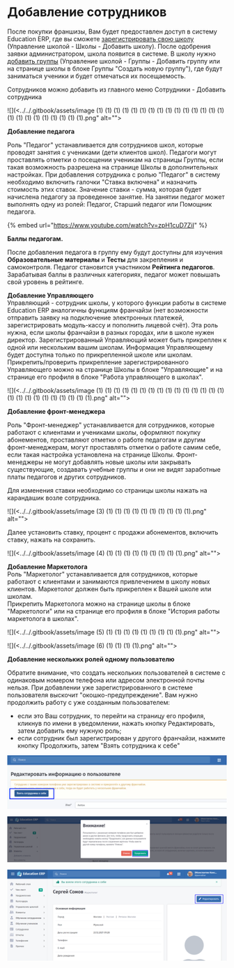 # Добавление сотрудников

После покупки франшизы, Вам будет предоставлен доступ в систему Education ERP, где вы сможете [зарегистрировать свою школу](../shkola/registraciya-shkoly.md) (Управление школой - Школы - Добавить школу). После одобрения заявки администратором, школа появится в системе. В школу нужно [добавить группы](../shkola/gruppa/dobavlenie-grupp.md) (Управление школой - Группы - Добавить группу или на странице школы в блоке Группы "Создать новую группу"), где будут заниматься ученики и будет отмечаться их посещаемость.

Сотрудников можно добавить из главного меню  Сотрудники - Добавить сотрудника

![](<../../.gitbook/assets/image (1) (1) (1) (1) (1) (1) (1) (1) (1) (1) (1) (1) (1) (1) (1) (1) (1) (1) (1) (1) (1) (1) (1) (1).png" alt=""><figcaption></figcaption></figure>

**Добавление педагога**

Роль "Педагог" устанавливается для сотрудников школ, которые проводят занятия с учениками (дети клиентов школ). Педагоги могут проставлять отметки о посещении ученикам на страницы Группы, если такая возможность разрешена на странице Школы в дополнительных настройках. При добавления сотрудника с ролью "Педагог" в систему необходимо включить галочки "Ставка включена" и назначить стоимость этих ставок. Значение ставки - сумма, которая будет начислена педагогу за проведенное занятие. На занятии педагог может выполнять одну из ролей: Педагог, Старший педагог или Помощник педагога.​

{% embed url="https://www.youtube.com/watch?v=zpH1cuD7ZiI" %}

**Баллы педагогам.**

После добавления педагога в группу ему будут доступны для изучения **Образовательные материалы** и **Тесты** для закрепления и самоконтроля. Педагог становится участником **Рейтинга педагогов**. Зарабатывая баллы в различных категориях, педагог может повышать свой уровень в рейтинге.

**Добавление Управляющего**\
Управляющий - сотрудник школы, у которого функции работы в системе Education ERP аналогичны функциям франчайзи (нет возможности отправить заявку на подключение электронных платежей, зарегистрировать модуль-кассу и пополнить лицевой счёт). Эта роль нужна, если школы франчайзи в разных городах, или в школе нужен директор. Зарегистрированный Управляющий может быть прикреплен к одной или нескольким вашим школам. Информация Управляющему будет доступна только по прикрепленной школе или школам. Прикрепить/проверить прикрепление зарегистрированного Управляющего можно на странице Школы в блоке "Управляющие" и на странице его профиля в блоке "Работа управляющего в школах".

![](<../../.gitbook/assets/image (1) (1) (1) (1) (1) (1) (1) (1) (1) (1) (1) (1) (1) (1) (1) (1) (1) (1) (1) (1) (1) (1) (1) (1) (1).png" alt=""><figcaption></figcaption></figure>

**Добавление фронт-менеджера**

&#x20;Роль "Фронт-менеджер" устанавливается для сотрудников, которые работают с клиентами и учениками школы, оформляют покупку абонементов, проставляют отметки о работе педагогам и другим фронт-менеджерам, могут проставлять отметки о работе самим себе, если такая настройка установлена на странице Школы. Фронт-менеджеры не могут добавлять новые школы или закрывать существующие, создавать учебные группы и они не видят заработные платы педагогов и других сотрудников.

Для изменения ставки необходимо со страницы школы нажать на карандашик возле сотрудника.

![](<../../.gitbook/assets/image (3) (1) (1) (1) (1) (1) (1) (1) (1) (1) (1).png" alt=""><figcaption></figcaption></figure>

Далее установить ставку, процент с продажи абонементов, включить ставку, нажать на сохранить.

![](<../../.gitbook/assets/image (4) (1) (1) (1) (1) (1) (1) (1) (1) (1).png" alt=""><figcaption></figcaption></figure>

**Добавление Маркетолога**\
Роль "Маркетолог" устанавливается для сотрудников, которые работают с клиентами и занимаются привлечением в школу новых клиентов. Маркетолог должен быть прикреплен к Вашей школе или школам.\
Прикрепить Маркетолога можно на странице школы в блоке "Маркетологи" или на странице его профиля в блоке "История работы маркетолога в школах".

![](<../../.gitbook/assets/image (5) (1) (1) (1) (1) (1) (1) (1) (1) (1).png" alt=""><figcaption></figcaption></figure>

![](<../../.gitbook/assets/image (6) (1) (1) (1) (1).png" alt=""><figcaption></figcaption></figure>

**Добавление нескольких ролей одному пользователю**

Обратите внимание, что создать нескольких пользователей в системе с одинаковым номером телефона или адресом электронной почты нельзя. При добавлении уже зарегистрированного в системе пользователя выскочит "окошко-предупреждение". Вам нужно продолжить работу с уже созданным пользователем:

* если это Ваш сотрудник, то перейти на страницу его профиля, кликнув по имени в уведомлении, нажать кнопку Редактировать, затем добавить ему нужную роль;
* если сотрудник был зарегистрирован у другого франчайзи, нажмите кнопку Продолжить, затем "Взять сотрудника к себе"

![](../../.gitbook/assets/Screenshot_168.png)

![](../../.gitbook/assets/Screenshot_166.png)

![](../../.gitbook/assets/Screenshot_167.png)

